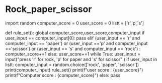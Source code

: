 # Rock_paper_scissor
import random
computer_score = 0
user_score = 0
listt = ['r','p','s']


def rule_set():
    global computer_score,user_score,computer_input
    if user_input == computer_input[0]:
        pass
    elif (user_input == 'r' and computer_input == 'paper') or (user_input =='p' and computer_input =='scissor') or (user_input == 's' and computer_input == 'rock') :
        computer_score+=1
    else:
        user_score+=1
while True:
    user_input = input("press 'r' for rock, 'p' for paper and 's' for scissor" )
    if user_input in listt:
        computer_input = random.choice(['rock', 'paper', 'scissor'])
        print(computer_input)
        rule_set()
        print(f"user score : {user_score}")
        print(f"Computer score : {computer_score}")
    else:
        pass





